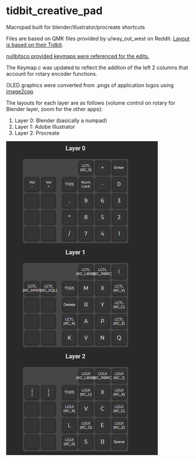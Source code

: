# tidbit_creative_pad
Macropad built for blender/illustrator/procreate shortcuts

Files are based on  QMK files provided by u/way_out_west on Reddit. [Layout is based on their Tidbit](https://www.reddit.com/r/MechanicalKeyboards/comments/tifvxr/built_a_tidbit_macropad_for_procreate_super_fun/).

[nullbitsco provided keymaps were referenced for the edits.](https://github.com/nullbitsco/tidbit/tree/master/keymaps)

The Keymap.c was updated to reflect the additon of the left 2 columns that account for rotary encoder functions.

OLED graphics were converted from .pngs of application logos using [image2cpp](https://javl.github.io/image2cpp/)

The layouts for each layer are as follows (volume control on rotary for Blender layer, zoom for the other apps):

1. Layer 0: Blender (basically a numpad)
2. Layer 1: Adobe Illustrator
3. Layer 2: Procreate

![layout](https://github.com/beastlypink/Tidbit_creative/blob/main/QMK%20Layout.PNG)
